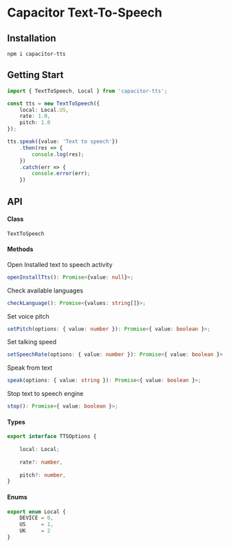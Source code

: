 # Capacitor Text-To-Speech

## Installation

```console
npm i capacitor-tts
```

## Getting Start
```typescript
import { TextToSpeech, Local } from 'capacitor-tts';

const tts = new TextToSpeech({
    local: Local.US,
    rate: 1.0,
    pitch: 1.0
});

tts.speak({value: 'Text to speech'})
    .then(res => {
        console.log(res);
    })
    .catch(err => {
        console.error(err);
    })

```


## API

#### Class
```typescript
TextToSpeech
```
#### Methods
Open Installed text to speech activity
```typescript
openInstallTts(): Promise<{value: null}>;
```
Check available languages
```typescript
checkLanguage(): Promise<{values: string[]}>;
```
Set voice pitch
```typescript
setPitch(options: { value: number }): Promise<{ value: boolean }>;   
```
Set talking speed
```typescript
setSpeechRate(options: { value: number }): Promise<{ value: boolean }>;
```
Speak from text
```typescript
speak(options: { value: string }): Promise<{ value: boolean }>;
```
Stop text to speech engine
```typescript
stop(): Promise<{ value: boolean }>; 
```
#### Types
```typescript
export interface TTSOptions {
    
    local: Local;
    
    rate?: number,
    
    pitch?: number,
}
```
#### Enums
```typescript
export enum Local {
    DEVICE = 0,
    US     = 1,
    UK     = 2
}
```
